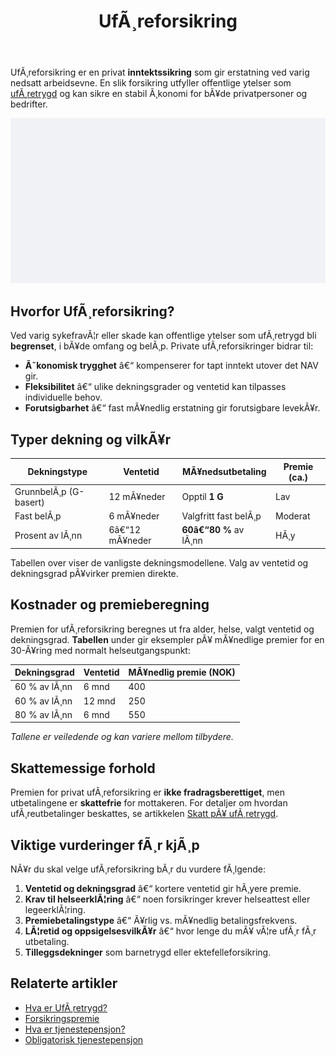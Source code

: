 ﻿---
title: "UfÃ¸reforsikring"
meta_title: "UfÃ¸reforsikring"
meta_description: 'UfÃ¸reforsikring er en privat **inntektssikring** som gir erstatning ved varig nedsatt arbeidsevne. En slik forsikring utfyller offentlige ytelser som [ufÃ¸retr...'
slug: uforeforsikring
type: blog
layout: pages/single
---

UfÃ¸reforsikring er en privat **inntektssikring** som gir erstatning ved varig nedsatt arbeidsevne. En slik forsikring utfyller offentlige ytelser som [ufÃ¸retrygd](/blogs/regnskap/hva-er-uforetrygd "Hva er UfÃ¸retrygd? Komplett Guide til Trygdeordninger") og kan sikre en stabil Ã¸konomi for bÃ¥de privatpersoner og bedrifter.

![UfÃ¸reforsikring](uforeforsikring-image.svg)

## Hvorfor UfÃ¸reforsikring?

Ved varig sykefravÃ¦r eller skade kan offentlige ytelser som ufÃ¸retrygd bli **begrenset**, i bÃ¥de omfang og belÃ¸p. Private ufÃ¸reforsikringer bidrar til:

* **Ã˜konomisk trygghet** â€“ kompenserer for tapt inntekt utover det NAV gir.
* **Fleksibilitet** â€“ ulike dekningsgrader og ventetid kan tilpasses individuelle behov.
* **Forutsigbarhet** â€“ fast mÃ¥nedlig erstatning gir forutsigbare levekÃ¥r.

## Typer dekning og vilkÃ¥r

| Dekningstype             | Ventetid      | MÃ¥nedsutbetaling        | Premie (ca.)      |
|---------------------------|---------------|-------------------------|-------------------|
| GrunnbelÃ¸p (G-basert)     | 12 mÃ¥neder    | Opptil **1 G**          | Lav               |
| Fast belÃ¸p                | 6 mÃ¥neder     | Valgfritt fast belÃ¸p    | Moderat           |
| Prosent av lÃ¸nn           | 6â€“12 mÃ¥neder  | **60â€“80 %** av lÃ¸nn     | HÃ¸y               |

Tabellen over viser de vanligste dekningsmodellene. Valg av ventetid og dekningsgrad pÃ¥virker premien direkte.

## Kostnader og premieberegning

Premien for ufÃ¸reforsikring beregnes ut fra alder, helse, valgt ventetid og dekningsgrad. **Tabellen** under gir eksempler pÃ¥ mÃ¥nedlige premier for en 30-Ã¥ring med normalt helseutgangspunkt:

| Dekningsgrad   | Ventetid | MÃ¥nedlig premie (NOK) |
|----------------|----------|-----------------------|
| 60 % av lÃ¸nn   | 6 mnd    | 400                   |
| 60 % av lÃ¸nn   | 12 mnd   | 250                   |
| 80 % av lÃ¸nn   | 6 mnd    | 550                   |

_Tallene er veiledende og kan variere mellom tilbydere._

## Skattemessige forhold

Premien for privat ufÃ¸reforsikring er **ikke fradragsberettiget**, men utbetalingene er **skattefrie** for mottakeren. For detaljer om hvordan ufÃ¸reutbetalinger beskattes, se artikkelen [Skatt pÃ¥ ufÃ¸retrygd](/blogs/regnskap/skatt-pa-uforetrygd "Skatt pÃ¥ UfÃ¸retrygd - Guide til Skatteregler").

## Viktige vurderinger fÃ¸r kjÃ¸p

NÃ¥r du skal velge ufÃ¸reforsikring bÃ¸r du vurdere fÃ¸lgende:

1. **Ventetid og dekningsgrad** â€“ kortere ventetid gir hÃ¸yere premie.
2. **Krav til helseerklÃ¦ring** â€“ noen forsikringer krever helseattest eller legeerklÃ¦ring.
3. **Premiebetalingstype** â€“ Ã¥rlig vs. mÃ¥nedlig betalingsfrekvens.
4. **LÃ¦retid og oppsigelsesvilkÃ¥r** â€“ hvor lenge du mÃ¥ vÃ¦re ufÃ¸r fÃ¸r utbetaling.
5. **Tilleggsdekninger** som barnetrygd eller ektefelleforsikring.

## Relaterte artikler

* [Hva er UfÃ¸retrygd?](/blogs/regnskap/hva-er-uforetrygd "Hva er UfÃ¸retrygd? Komplett Guide til Trygdeordninger")
* [Forsikringspremie](/blogs/regnskap/forsikringspremie "Forsikringspremie: Hva er Forsikringspremie og Hvordan Beregne")
* [Hva er tjenestepensjon?](/blogs/regnskap/hva-er-tjenestepensjon "Hva er Tjenestepensjon? Komplett Guide til Tjenestepensjon i Norge")
* [Obligatorisk tjenestepensjon](/blogs/regnskap/obligatorisk-tjenestepensjon "Obligatorisk Tjenestepensjon â€“ Hva Bedrifter MÃ¥ Vite")
